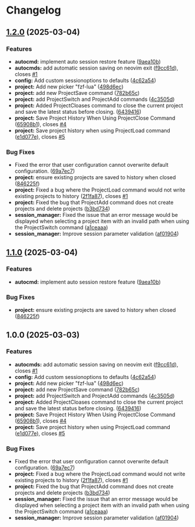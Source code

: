 # Changelog

## [1.2.0](https://github.com/zhipeng33/sapnvim_project.nvim/compare/v1.1.0...v1.2.0) (2025-03-04)


### Features

* **autocmd:** implement auto session restore feature ([9aea10b](https://github.com/zhipeng33/sapnvim_project.nvim/commit/9aea10b7e60e02a6c06e4281681980609d7311c3))
* **autocmds:** add automatic session saving on neovim exit ([f9cc61d](https://github.com/zhipeng33/sapnvim_project.nvim/commit/f9cc61d47db25eea716494ca420fd80bf3fede6c)), closes [#1](https://github.com/zhipeng33/sapnvim_project.nvim/issues/1)
* **config:** Add custom sessionoptions to defaults ([4c62a54](https://github.com/zhipeng33/sapnvim_project.nvim/commit/4c62a54500e272fef7b4d25c1754f559679562aa))
* **project:** Add new picker "fzf-lua" ([498d6ec](https://github.com/zhipeng33/sapnvim_project.nvim/commit/498d6ec0f0875d3fd1091dd3d6f361c9963408f3))
* **project:** add new ProjectSave command ([782b65c](https://github.com/zhipeng33/sapnvim_project.nvim/commit/782b65c49ef2dd305af297d49a7ca21100bc9ea8))
* **project:** add ProjectSwitch and ProjectAdd commands ([4c3505d](https://github.com/zhipeng33/sapnvim_project.nvim/commit/4c3505db92c0a6f070ea37363c5798a05758cbb8))
* **project:** Added ProjectCloases command to close the current project and save the latest status before closing. ([6439416](https://github.com/zhipeng33/sapnvim_project.nvim/commit/64394165c38a79445e24f7ec1ada0a21c0fe9c5a))
* **project:** Save Project History When Using ProjectClose Command ([65908b1](https://github.com/zhipeng33/sapnvim_project.nvim/commit/65908b15eff8ea877fbcde709ce5199eae76dfa2)), closes [#4](https://github.com/zhipeng33/sapnvim_project.nvim/issues/4)
* **project:** Save project history when using ProjectLoad command ([e1d077e](https://github.com/zhipeng33/sapnvim_project.nvim/commit/e1d077e966dc0b278d8603f870370ca5f2411720)), closes [#5](https://github.com/zhipeng33/sapnvim_project.nvim/issues/5)


### Bug Fixes

* Fixed the error that user configuration cannot overwrite default configuration. ([69a7ec7](https://github.com/zhipeng33/sapnvim_project.nvim/commit/69a7ec738a31e0b14660c9619490b4b33fcfdec6))
* **project:** ensure existing projects are saved to history when closed ([846225f](https://github.com/zhipeng33/sapnvim_project.nvim/commit/846225f629a7b16a1e4d99983f6ba2dd3aecf2ad))
* **project:** Fixed a bug where the ProjectLoad command would not write existing projects to history ([2f1fa87](https://github.com/zhipeng33/sapnvim_project.nvim/commit/2f1fa87327fc76a68768a7c39a61cbe8b6e6a99a)), closes [#1](https://github.com/zhipeng33/sapnvim_project.nvim/issues/1)
* **project:** Fixed the bug that ProjectAdd command does not create projects and delete projects ([b3bd734](https://github.com/zhipeng33/sapnvim_project.nvim/commit/b3bd73421558fc30557175589a5411173bc15a51))
* **session_manager:** Fixed the issue that an error message would be displayed when selecting a project item with an invalid path when using the ProjectSwitch command ([a1ceaaa](https://github.com/zhipeng33/sapnvim_project.nvim/commit/a1ceaaab2ae2a94480b16a6dc5ab47cbe540f4c8))
* **session_manager:** Improve session parameter validation ([af01904](https://github.com/zhipeng33/sapnvim_project.nvim/commit/af019040b3e6cb5ce685722c337ff58cba491fcf))

## [1.1.0](https://github.com/sapnvim/sapnvim_project.nvim/compare/v1.0.0...v1.1.0) (2025-03-04)


### Features

* **autocmd:** implement auto session restore feature ([9aea10b](https://github.com/sapnvim/sapnvim_project.nvim/commit/9aea10b7e60e02a6c06e4281681980609d7311c3))


### Bug Fixes

* **project:** ensure existing projects are saved to history when closed ([846225f](https://github.com/sapnvim/sapnvim_project.nvim/commit/846225f629a7b16a1e4d99983f6ba2dd3aecf2ad))

## 1.0.0 (2025-03-03)


### Features

* **autocmds:** add automatic session saving on neovim exit ([f9cc61d](https://github.com/sapnvim/sapnvim_project.nvim/commit/f9cc61d47db25eea716494ca420fd80bf3fede6c)), closes [#1](https://github.com/sapnvim/sapnvim_project.nvim/issues/1)
* **config:** Add custom sessionoptions to defaults ([4c62a54](https://github.com/sapnvim/sapnvim_project.nvim/commit/4c62a54500e272fef7b4d25c1754f559679562aa))
* **project:** Add new picker "fzf-lua" ([498d6ec](https://github.com/sapnvim/sapnvim_project.nvim/commit/498d6ec0f0875d3fd1091dd3d6f361c9963408f3))
* **project:** add new ProjectSave command ([782b65c](https://github.com/sapnvim/sapnvim_project.nvim/commit/782b65c49ef2dd305af297d49a7ca21100bc9ea8))
* **project:** add ProjectSwitch and ProjectAdd commands ([4c3505d](https://github.com/sapnvim/sapnvim_project.nvim/commit/4c3505db92c0a6f070ea37363c5798a05758cbb8))
* **project:** Added ProjectCloases command to close the current project and save the latest status before closing. ([6439416](https://github.com/sapnvim/sapnvim_project.nvim/commit/64394165c38a79445e24f7ec1ada0a21c0fe9c5a))
* **project:** Save Project History When Using ProjectClose Command ([65908b1](https://github.com/sapnvim/sapnvim_project.nvim/commit/65908b15eff8ea877fbcde709ce5199eae76dfa2)), closes [#4](https://github.com/sapnvim/sapnvim_project.nvim/issues/4)
* **project:** Save project history when using ProjectLoad command ([e1d077e](https://github.com/sapnvim/sapnvim_project.nvim/commit/e1d077e966dc0b278d8603f870370ca5f2411720)), closes [#5](https://github.com/sapnvim/sapnvim_project.nvim/issues/5)


### Bug Fixes

* Fixed the error that user configuration cannot overwrite default configuration. ([69a7ec7](https://github.com/sapnvim/sapnvim_project.nvim/commit/69a7ec738a31e0b14660c9619490b4b33fcfdec6))
* **project:** Fixed a bug where the ProjectLoad command would not write existing projects to history ([2f1fa87](https://github.com/sapnvim/sapnvim_project.nvim/commit/2f1fa87327fc76a68768a7c39a61cbe8b6e6a99a)), closes [#1](https://github.com/sapnvim/sapnvim_project.nvim/issues/1)
* **project:** Fixed the bug that ProjectAdd command does not create projects and delete projects ([b3bd734](https://github.com/sapnvim/sapnvim_project.nvim/commit/b3bd73421558fc30557175589a5411173bc15a51))
* **session_manager:** Fixed the issue that an error message would be displayed when selecting a project item with an invalid path when using the ProjectSwitch command ([a1ceaaa](https://github.com/sapnvim/sapnvim_project.nvim/commit/a1ceaaab2ae2a94480b16a6dc5ab47cbe540f4c8))
* **session_manager:** Improve session parameter validation ([af01904](https://github.com/sapnvim/sapnvim_project.nvim/commit/af019040b3e6cb5ce685722c337ff58cba491fcf))
